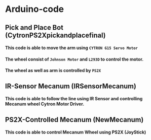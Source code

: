 # Arduino-code
## Pick and Place Bot (CytronPS2Xpickandplacefinal)
#### This code is able to move the arm using ```CYTRON G15 Servo Motor```
#### The wheel consist of ```Johnson Motor``` and ```L293D``` to control the motor.
#### The wheel as well as arm is controlled by ```PS2X```

## IR-Sensor Mecanum (IRSensorMecanum)
#### This code is able to follow the line using IR Sensor and controlling Mecanum wheel Cytron Motor Driver.

## PS2X-Controlled Mecanum (NewMecanum)
#### This code is able to control Mecanum Wheel using PS2X (JoyStick)

